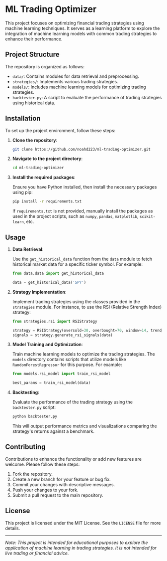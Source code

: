 # ML Trading Optimizer

This project focuses on optimizing financial trading strategies using machine learning techniques. It serves as a learning platform to explore the integration of machine learning models with common trading strategies to enhance their performance.

## Project Structure

The repository is organized as follows:

- `data/`: Contains modules for data retrieval and preprocessing.
- `strategies/`: Implements various trading strategies.
- `models/`: Includes machine learning models for optimizing trading strategies.
- `backtester.py`: A script to evaluate the performance of trading strategies using historical data.

## Installation

To set up the project environment, follow these steps:

1. **Clone the repository**:

   ```bash
   git clone https://github.com/noahd223/ml-trading-optimizer.git
   ```

2. **Navigate to the project directory**:

   ```bash
   cd ml-trading-optimizer
   ```

3. **Install the required packages**:

   Ensure you have Python installed, then install the necessary packages using pip:

   ```bash
   pip install -r requirements.txt
   ```

   If `requirements.txt` is not provided, manually install the packages as used in the project scripts, such as `numpy`, `pandas`, `matplotlib`, `scikit-learn`, etc.

## Usage

1. **Data Retrieval**:

   Use the `get_historical_data` function from the `data` module to fetch historical market data for a specific ticker symbol. For example:

   ```python
   from data.data import get_historical_data

   data = get_historical_data('SPY')
   ```

2. **Strategy Implementation**:

   Implement trading strategies using the classes provided in the `strategies` module. For instance, to use the RSI (Relative Strength Index) strategy:

   ```python
   from strategies.rsi import RSIStrategy

   strategy = RSIStrategy(oversold=30, overbought=70, window=14, trend_window=200)
   signals = strategy.generate_rsi_signals(data)
   ```

3. **Model Training and Optimization**:

   Train machine learning models to optimize the trading strategies. The `models` directory contains scripts that utilize models like `RandomForestRegressor` for this purpose. For example:

   ```python
   from models.rsi_model import train_rsi_model

   best_params = train_rsi_model(data)
   ```

4. **Backtesting**:

   Evaluate the performance of the trading strategy using the `backtester.py` script:

   ```bash
   python backtester.py
   ```

   This will output performance metrics and visualizations comparing the strategy's returns against a benchmark.

## Contributing

Contributions to enhance the functionality or add new features are welcome. Please follow these steps:

1. Fork the repository.
2. Create a new branch for your feature or bug fix.
3. Commit your changes with descriptive messages.
4. Push your changes to your fork.
5. Submit a pull request to the main repository.

## License

This project is licensed under the MIT License. See the `LICENSE` file for more details.

---

*Note: This project is intended for educational purposes to explore the application of machine learning in trading strategies. It is not intended for live trading or financial advice.* 
